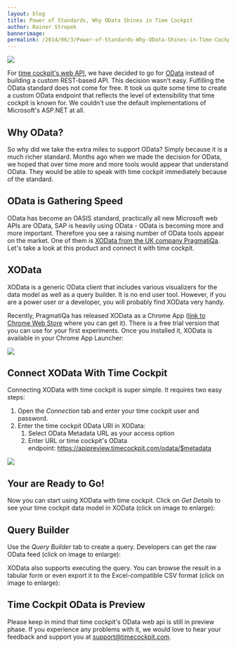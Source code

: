 ```yaml
---
layout: blog
title: Power of Standards, Why OData Shines in Time Cockpit
author: Rainer Stropek
bannerimage: 
permalink: /2014/06/3/Power-of-Standards-Why-OData-Shines-in-Time-Cockpit
---
```


<p xmlns="http://www.w3.org/1999/xhtml">
  <img src="{{site.baseurl}}/images/blog/2014/05/XODataTimeCockpit.png" />
</p><p xmlns="http://www.w3.org/1999/xhtml">For <a href="http://www.timecockpit.com/blog/2014/04/27/Adding-Web-to-our-API" target="_blank">time cockpit's web API</a>, we have decided to go for <a href="http://www.odata.org" target="_blank">OData</a> instead of building a custom REST-based API. This decision wasn't easy. Fulfilling the OData standard does not come for free. It took us quite some time to create a custom OData endpoint that reflects the level of extensibility that time cockpit is known for. We couldn't use the default implementations of Microsoft's ASP.NET at all.</p><h2 xmlns="http://www.w3.org/1999/xhtml">Why OData?</h2><p xmlns="http://www.w3.org/1999/xhtml">So why did we take the extra miles to support OData? Simply because it is a much richer standard. Months ago when we made the decision for OData, we hoped that over time more and more tools would appear that understand OData. They would be able to speak with time cockpit immediately because of the standard.</p><h2 xmlns="http://www.w3.org/1999/xhtml">OData is Gathering Speed</h2><p xmlns="http://www.w3.org/1999/xhtml">OData has become an OASIS standard, practically all new Microsoft web APIs are OData, SAP is heavily using OData - OData is becoming more and more important. Therefore you see a raising number of OData tools appear on the market. One of them is <a href="http://pragmatiqa.com/product_xodata.html" target="_blank">XOData from the UK company PragmatiQa</a>. Let's take a look at this product and connect it with time cockpit.</p><h2 xmlns="http://www.w3.org/1999/xhtml">XOData</h2><p xmlns="http://www.w3.org/1999/xhtml">XOData is a generic OData client that includes various visualizers for the data model as well as a query builder. It is no end user tool. However, if you are a power user or a developer, you will probably find XOData very handy.</p><p xmlns="http://www.w3.org/1999/xhtml">Recently, PragmatiQa has released XOData as a Chrome App (<a href="https://chrome.google.com/webstore/detail/xodata/hpooflanfopjepihkcjjfeonlnhfnmpp" target="_blank">link to Chrome Web Store</a> where you can get it). There is a free trial version that you can use for your first experiments. Once you installed it, XOData is available in your Chrome App Launcher:</p><p xmlns="http://www.w3.org/1999/xhtml">
  <img src="{{site.baseurl}}/images/blog/2014/05/XODataInChrome.png" />
</p><h2 xmlns="http://www.w3.org/1999/xhtml">Connect XOData With Time Cockpit</h2><p xmlns="http://www.w3.org/1999/xhtml">Connecting XOData with time cockpit is super simple. It requires two easy steps:</p><ol xmlns="http://www.w3.org/1999/xhtml">
  <li>Open the <em>Connection</em> tab and enter your time cockpit user and password.</li>
  <li>Enter the time cockpit OData URI in XOData: 

<ol><li>Select OData Metadata URL as your access option</li><li>Enter URL or time cockpit's OData endpoint: <a href="https://apipreview.timecockpit.com/odata/$metadata" target="_blank">https://apipreview.timecockpit.com/odata/$metadata</a></li></ol></li>
</ol><p xmlns="http://www.w3.org/1999/xhtml">
  <img src="{{site.baseurl}}/images/blog/2014/05/ConnectXODataToTimeCockpit.png" />
</p><h2 xmlns="http://www.w3.org/1999/xhtml">Your are Ready to Go!</h2><p xmlns="http://www.w3.org/1999/xhtml">Now you can start using XOData with time cockpit. Click on <em>Get Details</em> to see your time cockpit data model in XOData (click on image to enlarge):</p><f:function name="Composite.Media.ImageGallery.Slimbox2" xmlns:f="http://www.composite.net/ns/function/1.0">
  <f:param name="MediaImage" value="MediaArchive:9ee1c84d-fa9a-4f10-9109-c64c4316894c" xmlns:f="http://www.composite.net/ns/function/1.0" />
  <f:param name="ThumbnailMaxWidth" value="800" xmlns:f="http://www.composite.net/ns/function/1.0" />
  <f:param name="ThumbnailMaxHeight" value="800" xmlns:f="http://www.composite.net/ns/function/1.0" />
  <f:param name="ImageMaxWidth" value="1920" xmlns:f="http://www.composite.net/ns/function/1.0" />
  <f:param name="ImageMaxHeight" value="1280" xmlns:f="http://www.composite.net/ns/function/1.0" />
</f:function><h2 xmlns="http://www.w3.org/1999/xhtml">Query Builder</h2><p xmlns="http://www.w3.org/1999/xhtml">Use the <em>Query Builder</em> tab to create a query. Developers can get the raw OData feed (click on image to enlarge):</p><f:function name="Composite.Media.ImageGallery.Slimbox2" xmlns:f="http://www.composite.net/ns/function/1.0">
  <f:param name="MediaImage" value="MediaArchive:45ac364e-ca9b-4e4e-a6f4-5631e14409a4" xmlns:f="http://www.composite.net/ns/function/1.0" />
  <f:param name="ThumbnailMaxWidth" value="800" xmlns:f="http://www.composite.net/ns/function/1.0" />
  <f:param name="ThumbnailMaxHeight" value="800" xmlns:f="http://www.composite.net/ns/function/1.0" />
  <f:param name="ImageMaxWidth" value="1920" xmlns:f="http://www.composite.net/ns/function/1.0" />
  <f:param name="ImageMaxHeight" value="1280" xmlns:f="http://www.composite.net/ns/function/1.0" />
</f:function><p xmlns="http://www.w3.org/1999/xhtml">XOData also supports executing the query. You can browse the result in a tabular form or even export it to the Excel-compatible CSV format (click on image to enlarge):</p><f:function name="Composite.Media.ImageGallery.Slimbox2" xmlns:f="http://www.composite.net/ns/function/1.0">
  <f:param name="MediaImage" value="MediaArchive:49d5c0c9-edda-406f-8fe3-03a6c1f4af9e" xmlns:f="http://www.composite.net/ns/function/1.0" />
  <f:param name="ThumbnailMaxWidth" value="800" xmlns:f="http://www.composite.net/ns/function/1.0" />
  <f:param name="ThumbnailMaxHeight" value="800" xmlns:f="http://www.composite.net/ns/function/1.0" />
  <f:param name="ImageMaxWidth" value="1920" xmlns:f="http://www.composite.net/ns/function/1.0" />
  <f:param name="ImageMaxHeight" value="1280" xmlns:f="http://www.composite.net/ns/function/1.0" />
</f:function><h2 xmlns="http://www.w3.org/1999/xhtml">Time Cockpit OData is Preview</h2><p xmlns="http://www.w3.org/1999/xhtml">Please keep in mind that time cockpit's OData web api is still in preview phase. If you experience any problems with it, we would love to hear your feedback and support you at <a href="mailto:support@timecockpit.com">support@timecockpit.com</a>.</p>